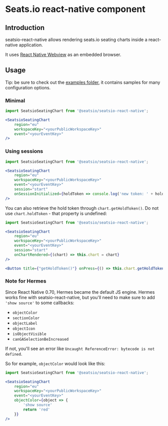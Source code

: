 # Seats.io react-native component 

## Introduction

seatsio-react-native allows rendering seats.io seating charts inside a react-native application. 

It uses [React Native Webview](https://github.com/react-native-webview/react-native-webview) as an embedded browser.

## Usage

Tip: be sure to check out the [examples folder](https://github.com/seatsio/seatsio-react-native/tree/master/example/examples), it contains samples for many configuration options. 

### Minimal 
```jsx
import SeatsioSeatingChart from '@seatsio/seatsio-react-native';

<SeatsioSeatingChart
    region="eu"
    workspaceKey="<yourPublicWorkspaceKey>"
    event="<yourEventKey>"
/>
```

### Using sessions 
```jsx
import SeatsioSeatingChart from '@seatsio/seatsio-react-native';

<SeatsioSeatingChart
    region="eu"
    workspaceKey="<yourPublicWorkspaceKey>"
    event="<yourEventKey>"
    session="start"
    onSessionInitialized={holdToken => console.log('new token: ' + holdToken.token)}
/>
```

You can also retrieve the hold token through `chart.getHoldToken()`. Do not use `chart.holdToken` - that property is undefined:

```jsx
import SeatsioSeatingChart from '@seatsio/seatsio-react-native';

<SeatsioSeatingChart
    region="eu"
    workspaceKey="<yourPublicWorkspaceKey>"
    event="<yourEventKey>"
    session="start"
    onChartRendered={(chart) => this.chart = chart}
/>

<Button title={"getHoldToken()"} onPress={() => this.chart.getHoldToken().then(holdToken => alert(holdToken))}/>
```

### Note for Hermes

Since React Native 0.70, Hermes became the default JS engine. Hermes works fine with seatsio-react-native, but you'll
need to make sure to add `'show source'` to some callbacks:

- `objectColor`
- `sectionColor`
- `objectLabel`
- `objectIcon`
- `isObjectVisible`
- `canGASelectionBeIncreased`

If not, you'll see an error like `Uncaught ReferenceError: bytecode is not defined`.

So for example, `objectColor` would look like this:

```jsx
import SeatsioSeatingChart from '@seatsio/seatsio-react-native';

<SeatsioSeatingChart
    region="eu"
    workspaceKey="<yourPublicWorkspaceKey>"
    event="<yourEventKey>"
    objectColor={object => {
        'show source'
        return 'red'
    }}
/>
```
